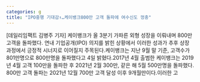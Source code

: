 ```yaml
---
categories: g
title: "IPO흥행 기대감↑…케이뱅크800만 고객 돌파에 여수신도 껑충"
---
```

[데일리임팩트 김병주 기자] 케이뱅크가 올 3분기 가파른 외형 성장을 이뤄내며 800만 고객을 돌파했다. 연내 기업공개(IPO) 의지를 밝힌 상황에서 이러한 성과가 추후 상장 과정에서 긍정적 시너지로 이어질지 주목된다.케이뱅크는 지난 9월 말 기준, 고객수가 801만명으로 800만명을 돌파했다고 4일 밝혔다.2017년 4월 출범한 케이뱅크는 2019년 4월 고객 100만을 돌파한 후 2021년 2월 300만, 같은 해 5월 500만명을 돌파했다. 800만 고객 돌파는 2021년 12월 700만 고객 달성 이후 9개월만이다.이러한 고